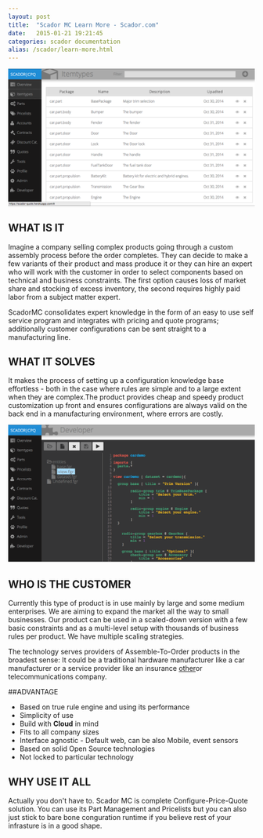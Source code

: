 ```yaml
---
layout: post
title:  "Scador MC Learn More - Scador.com"
date:   2015-01-21 19:21:45
categories: scador documentation
alias: /scador/learn-more.html
---
```

![](/img/screen1.png)

## WHAT IS IT
Imagine a company selling complex products going through a custom assembly process before the order completes. They can decide to make a few variants of their product and mass produce it or they can hire an expert who will work with the customer in order to select components based on technical and business constraints. The first option causes loss of market share and stocking of excess inventory, the second requires highly paid labor from a subject matter expert.

ScadorMC consolidates expert knowledge in the form of an easy to use self service program and integrates with pricing and quote programs; additionally customer configurations can be sent straight to a manufacturing line.

## WHAT IT SOLVES
It makes the process of setting up a configuration knowledge base effortless - both in the case where rules are simple and to a large extent when they are complex.The product provides cheap and speedy product customization up front and ensures configurations are always valid on the back end in a manufacturing environment, where errors are costly.

![](/img/screen2.png)

## WHO IS THE CUSTOMER
Currently this type of product is in use mainly by large and some medium enterprises. We are aiming to expand the market all the way to small businesses. Our product can be used in a scaled-down version with a few basic constraints and as a multi-level setup with thousands of business rules per product. We have multiple scaling strategies.

The technology serves providers of Assemble-To-Order products in the broadest sense: It could be a traditional hardware manufacturer like a car manufacturer or a service provider like an insurance 
[other](/scador/usecase-insurance.html)or telecommunications company.

##ADVANTAGE
  - Based on true rule engine and using its performance 
  - Simplicity of use
  - Build with **Cloud** in mind
  - Fits to all company sizes
  - Interface agnostic - Default web, can be also Mobile, event sensors
  - Based on solid Open Source technologies
  - Not locked to particular technology 

## WHY USE IT ALL
Actually you don't have to. Scador MC is complete Configure-Price-Quote solution. You can use its Part Management and
Pricelists but you can also just stick to bare bone conguration runtime if you believe rest of your infrasture is in
a good shape.